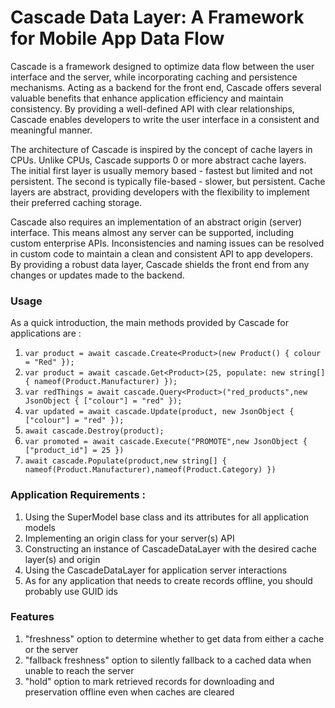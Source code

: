# Cascade Data Layer: A Framework for Mobile App Data Flow

Cascade is a framework designed to optimize data flow between the user interface and the server, while
incorporating caching and persistence mechanisms. Acting as a backend
for the front end, Cascade offers several valuable benefits that enhance application efficiency and maintain
consistency. By providing a well-defined API with clear relationships,
Cascade enables developers to write the user interface in a consistent and meaningful manner.

The architecture of Cascade is inspired by the concept of cache layers in CPUs. Unlike CPUs, Cascade 
supports 0 or more abstract cache layers.   
The initial first layer is usually memory based - fastest but limited and not persistent. The second is typically 
file-based - slower, but persistent. Cache layers are abstract, providing developers with the flexibility to 
implement their preferred caching storage.

Cascade also requires an implementation of an abstract origin (server) interface. This means almost any server can 
be supported, including custom enterprise APIs. Inconsistencies and naming issues can be resolved in custom code to 
maintain a clean and consistent API to app developers. By providing a robust data layer, Cascade shields the front 
end from any changes or updates made to the backend. 

### Usage
 
As a quick introduction, the main methods provided by Cascade for applications are :

1. ```var product = await cascade.Create<Product>(new Product() { colour = "Red" });```
1. ```var product = await cascade.Get<Product>(25, populate: new string[] { nameof(Product.Manufacturer) });```
2. ```var redThings = await cascade.Query<Product>("red_products",new JsonObject { ["colour"] = "red" });```
3. ```var updated = await cascade.Update(product, new JsonObject { ["colour"] = "red" });```
4. ```await cascade.Destroy(product);```
5. ```var promoted = await cascade.Execute("PROMOTE",new JsonObject { ["product_id"] = 25 })```
5. ```await cascade.Populate(product,new string[] { nameof(Product.Manufacturer),nameof(Product.Category) })```

### Application Requirements :

1. Using the SuperModel base class and its attributes for all application models
2. Implementing an origin class for your server(s) API
3. Constructing an instance of CascadeDataLayer with the desired cache layer(s) and origin
4. Using the CascadeDataLayer for application server interactions
5. As for any application that needs to create records offline, you should probably use GUID ids

### Features

1. "freshness" option to determine whether to get data from either a cache or the server
2. "fallback freshness" option to silently fallback to a cached data when unable to reach the server
3. "hold" option to mark retrieved records for downloading and preservation offline even when caches are cleared  
